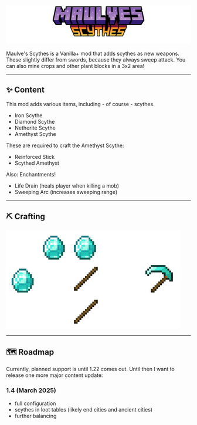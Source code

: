 <p align="center"><img src="image/title.png" alt="Maulve's Scythes"></p>

Maulve's Scythes is a Vanilla+ mod that adds scythes as new weapons. These slightly differ from swords, because they always sweep attack.
You can also mine crops and other plant blocks in a 3x2 area!

---
## ✨ Content

This mod adds various items, including - of course - scythes.

- Iron Scythe
- Diamond Scythe
- Netherite Scythe
- Amethyst Scythe

These are required to craft the Amethyst Scythe:
- Reinforced Stick
- Scythed Amethyst

Also: Enchantments!
- Life Drain (heals player when killing a mob)
- Sweeping Arc (increases sweeping range)

--- 
## ⛏️ Crafting

<img src="image/crafting.png" alt="The crafting recipe of the Diamond Scythe, showing 2 sticks and 3 diamonds in a scythe shape.">

---
## 🗺️ Roadmap

Currently, planned support is until 1.22 comes out.
Until then I want to release one more major content update:

### 1.4 (March 2025)
- full configuration
- scythes in loot tables (likely end cities and ancient cities)
- further balancing
